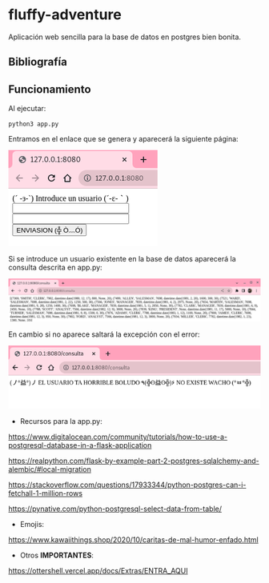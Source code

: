 # fluffy-adventure

Aplicación web sencilla para la base de datos en postgres bien bonita.

## Bibliografía

## Funcionamiento

Al ejecutar:

    python3 app.py

Entramos en el enlace que se genera y aparecerá la siguiente página:

![img](/images/fluffy.png)

Si se introduce un usuario existente en la base de datos aparecerá la consulta descrita en app.py:

![img](/images/fluffy-2.png)

En cambio si no aparece saltará la excepción con el error:

![img](/images/fluffy-3.png)

- Recursos para la app.py:

https://www.digitalocean.com/community/tutorials/how-to-use-a-postgresql-database-in-a-flask-application

https://realpython.com/flask-by-example-part-2-postgres-sqlalchemy-and-alembic/#local-migration

https://stackoverflow.com/questions/17933344/python-postgres-can-i-fetchall-1-million-rows

https://pynative.com/python-postgresql-select-data-from-table/

- Emojis:

https://www.kawaiithings.shop/2020/10/caritas-de-mal-humor-enfado.html

- Otros **IMPORTANTES**:

https://ottershell.vercel.app/docs/Extras/ENTRA_AQUI

